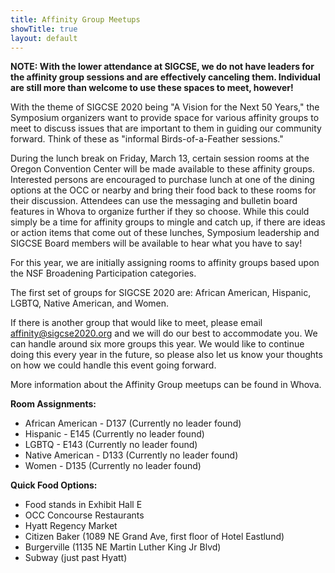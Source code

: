 ```yaml
---
title: Affinity Group Meetups
showTitle: true
layout: default
---
```


__NOTE: With the lower attendance at SIGCSE, we do not have leaders for the affinity group sessions and are effectively canceling them.  Individual are still more than welcome to use these spaces to meet, however!__

With the theme of SIGCSE 2020 being "A Vision for the Next 50 Years," the Symposium organizers want to provide space for various affinity groups to meet to discuss issues that are important to them in guiding our community forward.  Think of these as "informal Birds-of-a-Feather sessions."

During the lunch break on Friday, March 13, certain session rooms at the Oregon Convention Center will be made available to these affinity groups.  Interested persons are encouraged to purchase lunch at one of the dining options at the OCC or nearby and bring their food back to these rooms for their discussion.  Attendees can use the messaging and bulletin board features in Whova to organize further if they so choose.  While this could simply be a time for affinity groups to mingle and catch up, if there are ideas or action items that come out of these lunches, Symposium leadership and SIGCSE Board members will be available to hear what you have to say!

For this year, we are initially assigning rooms to affinity groups based upon the NSF Broadening Participation categories.

The first set of groups for SIGCSE 2020 are: African American, Hispanic, LGBTQ, Native American, and Women.

If there is another group that would like to meet, please email [affinity@sigcse2020.org](mailto:affinity@sigcse2020.org) and we will do our best to accommodate you.  We can handle around six more groups this year.  We would like to continue doing this every year in the future, so please also let us know your thoughts on how we could handle this event going forward.

More information about the Affinity Group meetups can be found in Whova.


**Room Assignments:**

  * African American - D137 (Currently no leader found)
  * Hispanic - E145 (Currently no leader found)
  * LGBTQ - E143 (Currently no leader found)
  * Native American - D133 (Currently no leader found)
  * Women - D135 (Currently no leader found)

**Quick Food Options:** 

  * Food stands in Exhibit Hall E
  * OCC Concourse Restaurants
  * Hyatt Regency Market
  * Citizen Baker (1089 NE Grand Ave, first floor of Hotel Eastlund)
  * Burgerville (1135 NE Martin Luther King Jr Blvd)
  * Subway (just past Hyatt)